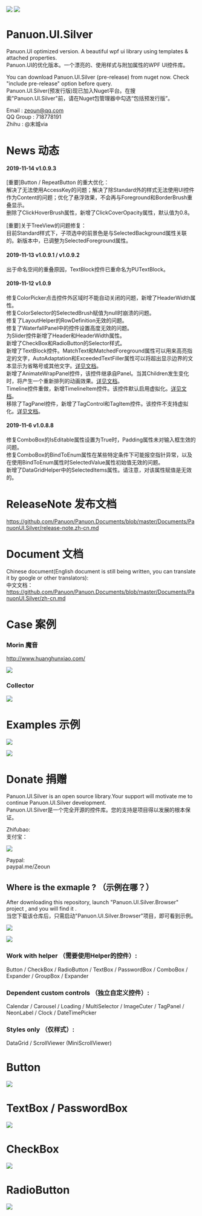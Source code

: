 <a href="https://996.icu" target='_blank'><img src="https://img.shields.io/badge/link-996.icu-red.svg"></a>
<a href="https://996.icu" target='_blank'><img src="https://camo.githubusercontent.com/8948ee9e753309fa3e978b3a0bdeda5a0c3f98ec/68747470733a2f2f696d672e736869656c64732e696f2f62616467652f2e6e65742d253345253344342e302d626c75652e737667"></a>

# Panuon.UI.Silver
Panuon.UI optimized version. A beautiful wpf ui library using templates &amp; attached properties.  
Panuon.UI的优化版本。一个漂亮的、使用样式与附加属性的WPF UI控件库。

You can download Panuon.UI.Silver (pre-release) from nuget now. Check "include pre-release" option before query.  
Panuon.UI.Silver(预发行版)现已加入Nuget平台。在搜索"Panuon.UI.Silver"前，请在Nuget包管理器中勾选“包括预发行版”。  

Email : zeoun@qq.com  
QQ Group : 718778191  
Zhihu : @末城via

# News 动态  

#### 2019-11-14 v1.0.9.3
[重要]Button / RepeatButton 的重大优化：  
解决了无法使用AccessKey的问题；解决了除Standard外的样式无法使用UI控件作为Content的问题；优化了悬浮效果，不会再与Foreground和BorderBrush重叠显示。  
删除了ClickHoverBrush属性，新增了ClickCoverOpacity属性，默认值为0.8。    

[重要]关于TreeView的问题修复：  
目前Standard样式下，子项选中的前景色是与SelectedBackground属性关联的。新版本中，已调整为SelectedForeground属性。  

#### 2019-11-13 v1.0.9.1 / v1.0.9.2
出于命名空间的重叠原因，TextBlock控件已重命名为PUTextBlock。  

#### 2019-11-12 v1.0.9
修复ColorPicker点击控件外区域时不能自动关闭的问题，新增了HeaderWidth属性。  
修复ColorSelector的SelectedBrush赋值为null时崩溃的问题。  
修复了LayoutHelper的RowDefinition无效的问题。  
修复了WaterfallPanel中的控件设置高度无效的问题。  
为Slider控件新增了Header和HeaderWidth属性。  
新增了CheckBox和RadioButton的Selector样式。  
新增了TextBlock控件。MatchText和MatchedForeground属性可以用来高亮指定的文字，AutoAdaptation和ExceededTextFiller属性可以将超出显示边界的文本显示为省略号或其他文字。[详见文档](
https://github.com/Panuon/Panuon.Documents/blob/master/Documents/PanuonUI.Silver/zh-cn.md#textblock-%E6%96%87%E6%9C%AC%E6%8E%A7%E4%BB%B6)。  
新增了AnimateWrapPanel控件，该控件继承自Panel。当其Children发生变化时，将产生一个重新排列的动画效果。[详见文档](  
https://github.com/Panuon/Panuon.Documents/blob/master/Documents/PanuonUI.Silver/zh-cn.md#animatewrappanel-%E5%8A%A8%E7%94%BB%E6%8D%A2%E8%A1%8C%E9%9D%A2%E6%9D%BF)。  
Timeline控件重做，新增TimelineItem控件。该控件默认启用虚拟化。[详见文档](  
https://github.com/Panuon/Panuon.Documents/blob/master/Documents/PanuonUI.Silver/zh-cn.md#timeline-%E6%97%B6%E9%97%B4%E8%BD%B4)。  
移除了TagPanel控件，新增了TagControl和TagItem控件。该控件不支持虚拟化。[详见文档](https://github.com/Panuon/Panuon.Documents/blob/master/Documents/PanuonUI.Silver/zh-cn.md#tagcontrol-%E6%A0%87%E7%AD%BE%E6%9D%BF)。   
  

#### 2019-11-6 v1.0.8.8
修复ComboBox的IsEditable属性设置为True时，Padding属性未对输入框生效的问题。  
修复ComboBox的BindToEnum属性在某些特定条件下可能报空指针异常，以及在使用BindToEnum属性时SelectedValue属性初始值无效的问题。  
新增了DataGridHelper中的SelectedItems属性。请注意，对该属性赋值是无效的。  

# ReleaseNote 发布文档  

https://github.com/Panuon/Panuon.Documents/blob/master/Documents/PanuonUI.Silver/release-note.zh-cn.md

# Document 文档

Chinese document(English document is still being written, you can translate it by google or other translators):  
中文文档：  
https://github.com/Panuon/Panuon.Documents/blob/master/Documents/PanuonUI.Silver/zh-cn.md

# Case 案例  

### Morin 魔音

http://www.huanghunxiao.com/  
  
![](https://panuonui-silver-1252047526.cos.ap-chengdu.myqcloud.com/case_morin_4.png)  

### Collector 

![](https://panuonui-silver-1252047526.cos.ap-chengdu.myqcloud.com/case_collector_1.png)  

# Examples 示例  

![](https://panuonui-silver-1252047526.cos.ap-chengdu.myqcloud.com/window_1.png)

![](https://panuonui-silver-1252047526.cos.ap-chengdu.myqcloud.com/window_2.png)

# Donate  捐赠
Panuon.UI.Silver is an open source library.Your support will motivate me to continue Panuon.UI.Silver development.    
Panuon.UI.Silver是一个完全开源的控件库。您的支持是项目得以发展的根本保证。

Zhifubao:  
支付宝：

![](https://panuonui-silver-1252047526.cos.ap-chengdu.myqcloud.com/zhifubao.jpg)

Paypal:  
paypal.me/Zeoun  


## Where is the exmaple ? （示例在哪？）
After downloading this repository, launch "Panuon.UI.Silver.Browser" project , and you will find it .  
当您下载该仓库后，只需启动"Panuon.UI.Silver.Browser"项目，即可看到示例。

![](https://panuonui-silver-1252047526.cos.ap-chengdu.myqcloud.com/step1.png)

![](https://panuonui-silver-1252047526.cos.ap-chengdu.myqcloud.com/temp.jpg)
### Work with helper （需要使用Helper的控件）:
Button / CheckBox / RadioButton / TextBox / PasswordBox / ComboBox / Expander / GroupBox / Expander

### Dependent custom controls （独立自定义控件）:
Calendar / Carousel / Loading / MultiSelector / ImageCuter / TagPanel / NeonLabel / Clock / DateTimePicker

### Styles only （仅样式）:
DataGrid / ScrollViewer (MiniScrollViewer)

# Button 

![](https://panuonui-silver-1252047526.cos.ap-chengdu.myqcloud.com/button.jpg)

# TextBox / PasswordBox

![](https://panuonui-silver-1252047526.cos.ap-chengdu.myqcloud.com/textbox.jpg)

# CheckBox

![](https://panuonui-silver-1252047526.cos.ap-chengdu.myqcloud.com/checkbox.jpg)

# RadioButton

![](https://panuonui-silver-1252047526.cos.ap-chengdu.myqcloud.com/radiobutton.jpg)
